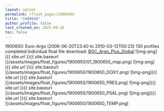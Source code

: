 ```yaml
---
layout: splash
permalink: /float_pages/1900650/
title: "1900650"
author_profile: false
last_created_on: 2025-09-26
toc: false
---
```

 
1900650: Euro-Argo (2006-06-20T23:40 to 2010-03-12T00:23)
130 profiles completed
Individual float file download: [BGC_Argo_Plus_Global](https://ftp.soest.hawaii.edu/bgc_argo_plus/Individual_Floats/outliers_removed/1900650_Sprof_processed.nc)
![img-png]({{ site.url }}{{ site.baseurl }}/assets/images/float_figures/1900650/01_1900650_map.png)
![img-png]({{ site.url }}{{ site.baseurl }}/assets/images/float_figures/1900650/1900650_DOXY.png)
![img-png]({{ site.url }}{{ site.baseurl }}/assets/images/float_figures/1900650/1900650_PRES.png)
![img-png]({{ site.url }}{{ site.baseurl }}/assets/images/float_figures/1900650/1900650_PSAL.png)
![img-png]({{ site.url }}{{ site.baseurl }}/assets/images/float_figures/1900650/1900650_TEMP.png)

